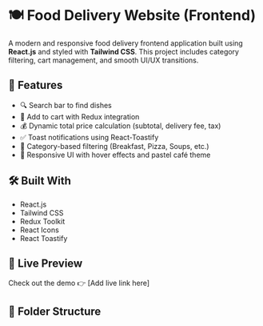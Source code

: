 # 🍽️ Food Delivery Website (Frontend)

A modern and responsive food delivery frontend application built using **React.js** and styled with **Tailwind CSS**. This project includes category filtering, cart management, and smooth UI/UX transitions.

## 🚀 Features
- 🔍 Search bar to find dishes
- 🛒 Add to cart with Redux integration
- 💰 Dynamic total price calculation (subtotal, delivery fee, tax)
- ✅ Toast notifications using React-Toastify
- 🧭 Category-based filtering (Breakfast, Pizza, Soups, etc.)
- 🎨 Responsive UI with hover effects and pastel café theme

## 🛠️ Built With
- React.js
- Tailwind CSS
- Redux Toolkit
- React Icons
- React Toastify

## 📸 Live Preview
Check out the demo 👉 [Add live link here]

## 📁 Folder Structure
